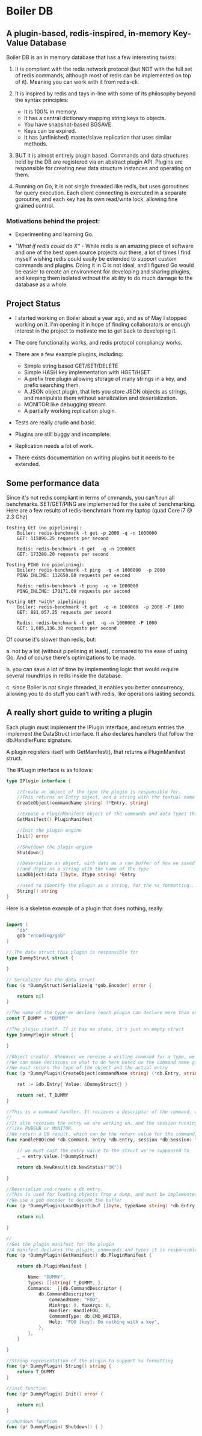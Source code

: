 # Boiler DB

## A plugin-based, redis-inspired, in-memory Key-Value Database


Boiler DB is an in memory database that has a few interesting twists:

 1. It is compliant with the redis network protocol (but NOT with the full set of redis commands, although most of redis can be implemented on top of it). Meaning you can work with it from redis-cli.
 
 2. It is inspired by redis and tays in-line with some of its philosophy beyond the syntax principles:
    * It is 100% in memory.
    * It has a central dictionary mapping string keys to objects.
    * You have snapshot-based BGSAVE.
    * Keys can be expired.
    * It has (unfinished) master/slave replication that uses similar methods.

 3. BUT it is almost entirely plugin based. Commands and data structures held by the DB are registered via an abstract plugin API.
    Plugins are responsible for creating new data structure instances and operating on them.
   
 4. Running on Go, it is not single threaded like redis, but uses goroutines for query execution. Each client connecting is executed in a separate goroutine, and each key has its own read/write lock, allowing fine grained control.
 
### Motivations behind the project:
* Experimenting and learning Go.

* _"What if redis could do X"_ - While redis is an amazing piece of software and one of the best open source projects out there, a lot of times I find myself wishing redis could easily be extended to support custom commands and plugins. Doing it in C is not ideal, and I figured Go would be easier to create an environment for developing and sharing plugins, and keeping them isolated without the ability to do much damage to the database as a whole.  

##  Project Status
* I started working on Boiler about a year ago, and as of May I stopped working on it. I'm opening it in hope of finding collaborators or enough interest in the project to motivate me to get back to developing it.

* The core functionality works, and redis protocol compliancy works.
* There are a few example plugins, including:
    * Simple string based GET/SET/DELETE
    * Simple HASH key implementation with HGET/HSET
    * A prefix tree plugin allowing storage of many strings in a key, and prefix searching them.
    * A JSON object plugin, that lets you store JSON objects as strings, and manipulate them without serialization and deserialization. 
    * MONITOR like debugging stream.
    * A partially working replication plugin.
    
* Tests are really crude and basic.

* Plugins are still buggy and incomplete.

* Replication needs a lot of work.

* There exists documentation on writing plugins but it needs to be extended.

## Some performance data

Since it's not redis compliant in terms of cmmands, you can't run all benchmarks. SET/GET/PING are implemented for the sake of benchmarking.
Here are a few results of redis-benchmark from my laptop (quad Core i7 @ 2.3 Ghz)

    Testing GET (no pipelining):
        Boiler: redis-benchmark -t get -p 2000 -q -n 1000000
        GET: 115890.25 requests per second

        Redis: redis-benchmark -t get  -q -n 1000000
        GET: 173280.20 requests per second

    Testing PING (no pipelining):
        Boiler: redis-benchmark -t ping  -q -n 1000000  -p 2000
        PING_INLINE: 112650.80 requests per second

        Redis: redis-benchmark -t ping  -q -n 1000000
        PING_INLINE: 170171.00 requests per second

    Testing GET *with* pipelining:
        Boiler: redis-benchmark -t get  -q -n 1000000  -p 2000 -P 1000
        GET: 881,057.25 requests per second

        Redis: redis-benchmark -t get  -q -n 1000000 -P 1000
        GET: 1,605,136.38 requests per second

Of course it's slower than redis, but:

a. not by a lot (without pipelining at least), compared to the ease of using Go. And of course there's optimizations to be made.

b. you can save a lot of time by implementing logic that would require several roundtrips in redis inside the database.

c. since Boiler is not single threaded, it enables you better concurrency, allowing you to do stuff you can't with redis, like operations lasting seconds.


## A really short guide to writing a plugin

 Each plugin must implement the IPlugin interface, and return entries the implement the DataStruct interface. It also declares handlers that follow the db.HandlerFunc signature.

A plugin registers itself with GetManifest(), that returns a PluginManifest struct.


The IPLugin interface is as follows:

```go
type IPlugin interface {

	//Create an object of the type the plugin is responsible for.
	//This returns an Entry object, and a string with the textual name of the registered type (e.g. "STRING")
	CreateObject(commandName string) (*Entry, string)

	//Expose a PluginManifest object of the commands and data types this plugin handles
	GetManifest() PluginManifest

	//Init the plugin engine
	Init() error

	//Shutdown the plugin engine
	Shutdown()

	//Deserialize an object, with data as a raw buffer of how we saved that object (usually in GOB format)
	//and dtype as a string with the name of the type
	LoadObject(data []byte, dtype string) *Entry

	//used to identify the plugin as a string, for the %s formatting...
	String() string
}
```



Here is a skeleton example of a plugin that does nothing, really:

```go

import (
	"db"
	gob "encoding/gob"
)

// The data struct this plugin is responsible for
type DummyStruct struct {

}

// Serializer for the data struct
func (s *DummyStruct)Serialize(g *gob.Encoder) error {

	return nil
}

//The name of the type we declare (each plugin can declare more than one type)
const T_DUMMY = "DUMMY"

//The plugin itself. If it has no state, it's just an empty struct
type DummyPlugin struct {

}

//Object creator. Whenever we receive a writing command for a type, we ask the responsible plugin to create an object of that type.
//We can make decisions on what to do here based on the command name given to use.
//We must return the type of the object and the actual entry
func (p *DummyPlugin)CreateObject(commandName string) (*db.Entry, string) {

	ret := &db.Entry{ Value: &DummyStruct{} }

	return ret, T_DUMMY
}

//This is a command handler. It recieves a descriptor of the command, with the command name, key and args, if any.
//
//It also receives the entry we are working on, and the session running the command. the session can be used for long lasting commadns
//like PUBSUB or MONITOR.
//We return a DB result, which can be the return value for the command, OK, or an error
func HandleFOO(cmd *db.Command, entry *db.Entry, session *db.Session) *db.Result {

	// we must cast the entry value to the struct we're suppposed to
	_ = entry.Value.(*DummyStruct)

	return db.NewResult(db.NewStatus("OK"))

}

//Deserialize and create a db entry.
//This is used for loading objects from a dump, and must be implemented at least as a stub.
//We use a gob decoder to decode the buffer
func (p *DummyPlugin)LoadObject(buf []byte, typeName string) *db.Entry {

	return nil

}

//
//Get the plugin manifest for the plugin
//A manifest declares the plugin, commmands and types it is responsible for
func (p *DummyPlugin)GetManifest() db.PluginManifest {

	return db.PluginManifest {

		Name: "DUMMY",
		Types: []string{ T_DUMMY, },
		Commands:  []db.CommandDescriptor {
			db.CommandDescriptor{
				CommandName: "FOO",
				MinArgs: 0,	MaxArgs: 0,
				Handler: HandleFOO,
				CommandType: db.CMD_WRITER,
				Help: "FOO [key]: Do nothing with a key",
			},
		},
	}

}

//String representation of the plugin to support %s formatting
func (p* DummyPlugin) String() string {
	return T_DUMMY
}

//init function
func (p* DummyPlugin) Init() error {

	return nil
}

//shutdown function
func (p* DummyPlugin) Shutdown() { }


```